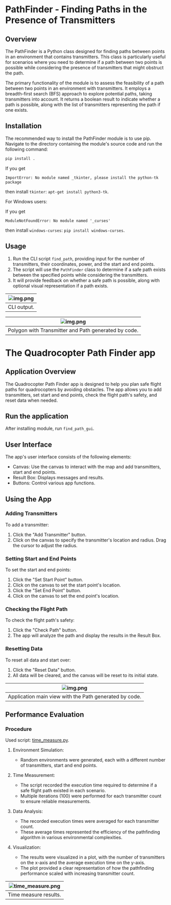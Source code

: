 # PathFinder - Finding Paths in the Presence of Transmitters

## Overview

The PathFinder is a Python class designed for finding paths between points in an
environment that contains transmitters. This class is particularly useful for scenarios where
you need to determine if a path between two points is possible while considering the
presence of transmitters that might obstruct the path.

The primary functionality of the module is to assess the feasibility of a path between two
points in an environment with transmitters. It employs a breadth-first search (BFS) approach
to explore potential paths, taking transmitters into account. It returns a boolean result to
indicate whether a path is possible, along with the list of transmitters representing the path if
one exists.

## Installation

The recommended way to install the PathFinder module is to use pip.
Navigate to the directory containing the module's source code and run the following command:

```bash
pip install .
```

If you get

```
ImportError: No module named _tkinter, please install the python-tk package
```

then install `tkinter`: `apt-get install python3-tk`.

For Windows users:

If you get

```
ModuleNotFoundError: No module named '_curses'
```

then install `windows-curses`: `pip install windows-curses`.

## Usage

1. Run the CLI script `find_path`, providing input for the number of transmitters,
   their coordinates, power, and the start and end points.
2. The script will use the `PathFinder` class to determine if a safe path exists between the
   specified points while considering the transmitters.
3. It will provide feedback on whether a safe path is possible,
   along with optional visual representation if a path exists.

| ![img.png](assets/cli.png) |
|:--------------------------:|
|        CLI output.         |

|            ![img.png](assets/cli_img.png)            |
|:----------------------------------------------------:|
| Polygon with Transmitter and Path generated by code. |

# The Quadrocopter Path Finder app

## Application Overview

The Quadrocopter Path Finder app is designed to help you plan safe flight paths for
quadrocopters by avoiding obstacles.
The app allows you to add transmitters, set start and end points, check the flight path's
safety, and reset data when needed.

## Run the application

After installing module, run `find_path_gui`.

## User Interface

The app's user interface consists of the following elements:

* Canvas: Use the canvas to interact with the map and add transmitters, start and end points.
* Result Box: Displays messages and results.
* Buttons: Control various app functions.

## Using the App

### Adding Transmitters

To add a transmitter:

1. Click the "Add Transmitter" button.
2. Click on the canvas to specify the transmitter's location and radius. Drag the cursor to adjust the radius.

### Setting Start and End Points

To set the start and end points:

1. Click the "Set Start Point" button.
2. Click on the canvas to set the start point's location.
3. Click the "Set End Point" button.
4. Click on the canvas to set the end point's location.

### Checking the Flight Path

To check the flight path's safety:

1. Click the "Check Path" button.
2. The app will analyze the path and display the results in the Result Box.

### Resetting Data

To reset all data and start over:

1. Click the "Reset Data" button.
2. All data will be cleared, and the canvas will be reset to its initial state.

|             ![img.png](assets/gui_app.png)             |
|:------------------------------------------------------:|
| Application main view with the Path generated by code. |

## Performance Evaluation

### Procedure

Used script: [time_measure.py](quadrocopter/utils/time_measure.py).

1. Environment Simulation:
    * Random environments were generated, each with a different number of transmitters, start and end points.

2. Time Measurement:
    * The script recorded the execution time required to determine if a safe flight path existed in each scenario.
    * Multiple iterations (100) were performed for each transmitter count to ensure reliable measurements.

3. Data Analysis:
    * The recorded execution times were averaged for each transmitter count.
    * These average times represented the efficiency of the pathfinding algorithm in various environmental complexities.

4. Visualization:
    * The results were visualized in a plot, with the number of transmitters on the x-axis and the average execution
      time on the y-axis.
    * The plot provided a clear representation of how the pathfinding performance scaled with increasing transmitter
      count.

| ![time_measure.png](assets/time_measure.png) |
|:--------------------------------------------:|
|            Time measure results.             |